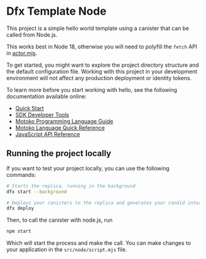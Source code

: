 # Dfx Template Node

This project is a simple hello world template using a canister that can be called from Node.js.

This works best in Node 18, otherwise you will need to polyfill the `fetch` API in [actor.mjs](./src/node/actor.mjs]).

To get started, you might want to explore the project directory structure and the default configuration file. Working with this project in your development environment will not affect any production deployment or identity tokens.

To learn more before you start working with hello, see the following documentation available online:

- [Quick Start](https://sdk.dfinity.org/docs/quickstart/quickstart-intro.html)
- [SDK Developer Tools](https://sdk.dfinity.org/docs/developers-guide/sdk-guide.html)
- [Motoko Programming Language Guide](https://sdk.dfinity.org/docs/language-guide/motoko.html)
- [Motoko Language Quick Reference](https://sdk.dfinity.org/docs/language-guide/language-manual.html)
- [JavaScript API Reference](https://erxue-5aaaa-aaaab-qaagq-cai.raw.ic0.app)


## Running the project locally

If you want to test your project locally, you can use the following commands:

```bash
# Starts the replica, running in the background
dfx start --background

# Deploys your canisters to the replica and generates your candid interface
dfx deploy
```

Then, to call the canister with node.js, run 

```bash
npm start
```

Which will start the process and make the call. You can make changes to your application in the `src/node/script.mjs` file.
